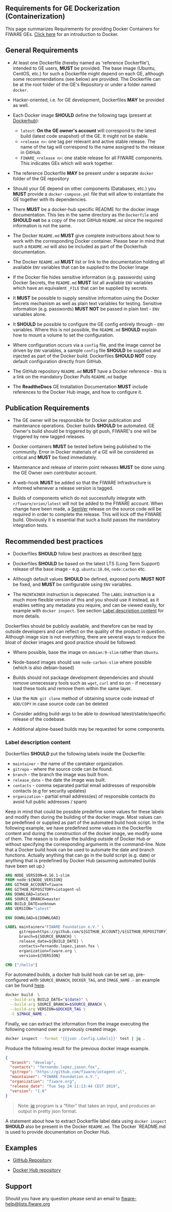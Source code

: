## Requirements for GE Dockerization (Containerization)

This page summarizes Requirements for providing Docker Containers for FIWARE
GEs. [Click here](https://docs.docker.com/engine/understanding-docker/) for an
introduction to Docker.

## General Requirements

-   At least one Dockerfile (hereby named as 'reference Dockerfile'), intended
    to GE users, **MUST** be provided. The base image (Ubuntu, CentOS, etc.) for
    such a Dockerfile might depend on each GE, although some recommendations
    (see below) are provided. The Dockerfile can be at the root folder of the
    GE's Repository or under a folder named `docker`.

-   Hacker-oriented, i.e. for GE development, Dockerfiles **MAY** be provided as
    well.

-   Each Docker image **SHOULD** define the following tags (present at
    [Dockerhub](https://hub.docker.com/)):

    -   `latest`: **On the GE owner's account** will correspond to the latest
        build (latest code snapshot) of the GE. It might not be stable.
    -   `<release n>`: one tag per relevant and active stable release. The name
        of the tag will correspond to the name assigned to the release in
        GitHub.
    -   `FIWARE_<release n>`: one stable release for all FIWARE components. This
        indicates GEs which will work together.

-   The reference Dockerfile **MAY** be present under a separate `docker` folder
    of the GE repository

-   Should your GE depend on other components (Databases, etc.) you **MUST**
    provide a `docker-compose.yml` file that will allow to instantiate the GE
    together with its dependencies.

-   There **MUST** be a docker-hub specific README for the docker image
    documentation. This lies in the same directory as the `Dockerfile` and
    **SHOULD not** be a copy of the root GitHub `README.md` since the required
    information is not the same.

-   The Docker `README.md` **MUST** give complete instructions about how to work
    with the corresponding Docker container. Please bear in mind that such a
    `README.md` will also be included as part of the Dockerhub documentation.

-   The Docker `README.md` **MUST** list or link to the documentation holding
    all available `ENV` variables that can be supplied to the Docker Image

-   If the Docker file hides sensitive information (e.g. passwords) using Docker
    Secrets, the `README.md` **MUST** list all available `ENV` variables which
    have an equivalent `_FILE` that can be supplied by secrets.

-   It **MUST** be possible to supply sensitive information using the Docker
    Secrets mechanism as well as plain text variables for testing. Sensitive
    information (e.g. passwords) **MUST NOT** be passed in plain text - `ENV`
    variables alone.

-   It **SHOULD** be possible to configure the GE config entirely through -
    `ENV` variables. Where this is not possible, the `README.md` **SHOULD**
    explain how to mount a volume to set the configuration.

-   Where configuration occurs via a `config` file, and the image cannot be
    driven by `ENV` variables, a sample `config` file **SHOULD** be supplied and
    injected as part of the Docker build. Dockerfiles **SHOULD NOT** copy
    default configuration directly from GitHub.

-   The GitHub repository `README.md` **MUST** have a Docker reference - this is
    a link on the mandatory Docker Pulls `README.md` badge

-   The **ReadtheDocs** GE Installation Documentation **MUST** include
    references to the Docker Hub image, and how to configure it.

## Publication Requirements

-   The GE owner will be responsible for Docker publication and maintenance
    operations. Docker builds **SHOULD** be automated. GE Owner's build should
    be triggered by git push, FIWARE's one will be triggered by new tagged
    releases.

-   Docker containers **MUST** be tested before being published to the
    community. Error in Docker materials of a GE will be considered as critical
    and **MUST** be fixed immediately.

-   Maintenance and release of interim point releases **MUST** be done using the
    GE Owner own contributor account.

-   A web-hook **MUST** be added so that the FIWARE Infrastructure is informed
    whenever a release version is tagged.

-   Builds of components which do not successfully integrate with
    `r/fiware/orion/latest` will not be added to the FIWARE account. When change
    have been made, a [SemVer](https://semver.org/) release on the source code
    will be required in order to complete the release. This will kick off the
    FIWARE build. Obviously it is essential that such a build passes the
    mandatory integration tests.

## Recommended best practices

-   Dockerfiles **SHOULD** follow best practices as described
    [here](https://docs.docker.com/articles/dockerfile_best-practices/)

-   Dockerfiles **SHOULD** be based on the latest LTS (Long Term Support)
    release of the base image - e.g. `ubuntu:18.04`, `node:carbon` etc.

-   Although default values **SHOULD** be defined, exposed ports **MUST NOT** be
    fixed, and **MUST** be configurable using `ENV` variables.
    
-   The `MAINTAINER` instruction is deprecated. The `LABEL` instruction is a much 
    more flexible version of this and you should use it instead, as it enables 
    setting any metadata you require, and can be viewed easily, for example 
    with `docker inspect`. See section [Label description content](#label-description-content) 
    for more details.

Dockerfiles should be publicly available, and therefore can be read by outside
developers and can reflect on the quality of the product in question. Although
image size is not everything, there are several ways to reduce the bloat of
docker images and good practice should be followed:

-   Where possible, base the image on `debian:9-slim` rather than `Ubuntu`.

-   Node-based images should use `node-carbon-slim` where possible (which is
    also debian-based)

-   Builds should not package development dependencies and should remove
    unnecessary tools such as `wget`, `curl` and so on - if necessary load these
    tools and remove them within the same layer.

-   Use the `RUN git clone` method of obtaining source code instead of
    `ADD/COPY` in case source code can be deleted

-   Consider adding build-args to be able to download latest/stable/specific
    release of the codebase.

-   Additional alpine-based builds may be requested for some components.

### Label description content

Dockerfiles **SHOULD** put the following labels inside the Dockerfile:

- `maintainer` - the name of the caretaker organization.
- `gitrepo` - where the source code can be found.
- `branch` - the branch the image was built from.
- `release_date` - the date the image was built.
- `contacts` - comma separated partial email addresses of responsible contacts (e.g for security updates)
- `organization` - partial email address(es) of responsible contacts (to avoid full public addresses / spam)

Keep in mind that could be possible predefine some values for these labels and modify then during the
building of the docker image. Most values can be predefined or supplied as part of the automated build 
hook script. In the following example, we have predefined some values in the Dockerfile content and 
during the construction of the docker image, we modify some of them. The reason is to allow the building 
outside of Docker Hub or without specifying the corresponding arguments in the command-line. Note that a 
Docker build hook can be used to automate the date and branch functions. Actually anything that can go 
in the build script (e.g. date) or anything that is predefined by Docker Hub (assuming automated builds 
have been set up.)

```dockerfile
ARG NODE_VERSION=8.16.1-slim
FROM node:${NODE_VERSION}
ARG GITHUB_ACCOUNT=fiware
ARG GITHUB_REPOSITORY=iotagent-ul
ARG DOWNLOAD=latest
ARG SOURCE_BRANCH=master
ARG BUILD_DATE=unknown
ARG VERSION="latest"

ENV DOWNLOAD=${DOWNLOAD}

LABEL maintainer="FIWARE Foundation e.V." \
      gitrepo=https://github.com/${GITHUB_ACCOUNT}/${GITHUB_REPOSITORY} \
      branch=${SOURCE_BRANCH} \
      release_date=${BUILD_DATE} \
      contacts=fernando.lopez,jason.fox \
      organization=fiware.org \
      version=${VERSION}

CMD ["/hello"]
```

For automated builds, a docker hub build hook can be set up, pre-configured with `SOURCE_BRANCH`, `DOCKER_TAG`, and 
`IMAGE_NAME` .- an example can be found [here](https://github.com/telefonicaid/iotagent-ul/blob/master/docker/hooks/build).

```bash
docker build  \
  --build-arg BUILD_DATE="$(date)" \
  --build-arg SOURCE_BRANCH=$SOURCE_BRANCH \
  --build-arg VERSION=$DOCKER_TAG \
  -t $IMAGE_NAME .
```

Finally, we can extract the information from the image executing the following command over a previously created
image.

```bash
docker inspect --format '{{json .Config.Labels}}' test | jq .
```

Produce the following result for the previous docker image example.

```json
{
  "branch": "develop",
  "contacts": "fernando.lopez,jason.fox",
  "gitrepo": "https://github.com/fiware/iotagent-ul",
  "maintainer": "FIWARE Foundation e.V.",
  "organization": "fiware.org",
  "release_date": "Tue Sep 24 11:13:44 CEST 2019",
  "version": "1.0"
}
```

> Note: [jq](https://stedolan.github.io/jq/) program is a “filter” that takes an input, and produces an output in pretty 
> json format.

A statement about how to extract Dockerfile label data using `docker inspect` **SHOULD** also be present in the Docker 
`README.md`. The Docker `README.md is used to provide documentation on Docker Hub.

## Examples

-   [GitHub Repository](https://github.com/telefonicaid/fiware-orion/tree/master/docker)

-   [Docker Hub repository](https://hub.docker.com/r/fiware/orion/)

## Support

Should you have any question please send an email to
[fiware-help@lists.fiware.org](mailto:fiware-help@lists.fiware.org)
